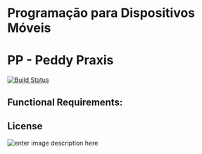 
#  Programação para Dispositivos Móveis
# PP - Peddy Praxis
[![Build Status](https://travis-ci.org/joemccann/dillinger.svg?branch=master)](https://github.com/RicardoAnastacio/PPB)
## Functional Requirements:

License
----

![enter image description here](https://cms-assets.tutsplus.com/uploads/users/1499/posts/30514/preview_image/gas.png)


